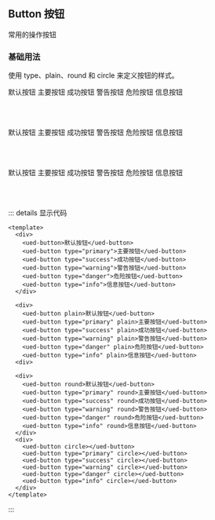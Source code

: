 ## Button 按钮

常用的操作按钮

### 基础用法

使用 type、plain、round 和 circle 来定义按钮的样式。

<ued-button>默认按钮</ued-button>
<ued-button type="primary">主要按钮</ued-button>
<ued-button type="success">成功按钮</ued-button>
<ued-button type="warning">警告按钮</ued-button>
<ued-button type="danger">危险按钮</ued-button>
<ued-button type="info">信息按钮</ued-button>

<br>
<br>

<ued-button plain>默认按钮</ued-button>
<ued-button type="primary" plain>主要按钮</ued-button>
<ued-button type="success" plain>成功按钮</ued-button>
<ued-button type="warning" plain>警告按钮</ued-button>
<ued-button type="danger" plain>危险按钮</ued-button>
<ued-button type="info" plain>信息按钮</ued-button>

<br>
<br>

<ued-button round>默认按钮</ued-button>
<ued-button type="primary" round>主要按钮</ued-button>
<ued-button type="success" round>成功按钮</ued-button>
<ued-button type="warning" round>警告按钮</ued-button>
<ued-button type="danger" round>危险按钮</ued-button>
<ued-button type="info" round>信息按钮</ued-button>

<br>
<br>

<ued-button circle></ued-button>
<ued-button type="primary" circle></ued-button>
<ued-button type="success" circle></ued-button>
<ued-button type="warning" circle></ued-button>
<ued-button type="danger" circle></ued-button>
<ued-button type="info" circle></ued-button>

::: details 显示代码

```vue
<template>
  <div>
    <ued-button>默认按钮</ued-button>
    <ued-button type="primary">主要按钮</ued-button>
    <ued-button type="success">成功按钮</ued-button>
    <ued-button type="warning">警告按钮</ued-button>
    <ued-button type="danger">危险按钮</ued-button>
    <ued-button type="info">信息按钮</ued-button>
  </div>

  <div>
    <ued-button plain>默认按钮</ued-button>
    <ued-button type="primary" plain>主要按钮</ued-button>
    <ued-button type="success" plain>成功按钮</ued-button>
    <ued-button type="warning" plain>警告按钮</ued-button>
    <ued-button type="danger" plain>危险按钮</ued-button>
    <ued-button type="info" plain>信息按钮</ued-button>
  <div>

  <div>
    <ued-button round>默认按钮</ued-button>
    <ued-button type="primary" round>主要按钮</ued-button>
    <ued-button type="success" round>成功按钮</ued-button>
    <ued-button type="warning" round>警告按钮</ued-button>
    <ued-button type="danger" round>危险按钮</ued-button>
    <ued-button type="info" round>信息按钮</ued-button>
  </div>
  <div>
    <ued-button circle></ued-button>
    <ued-button type="primary" circle></ued-button>
    <ued-button type="success" circle></ued-button>
    <ued-button type="warning" circle></ued-button>
    <ued-button type="danger" circle></ued-button>
    <ued-button type="info" circle></ued-button>
  </div>
</template>
```

:::
